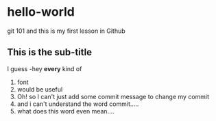 # hello-world
git 101 and this is my first lesson in Github
## This is the sub-title
I guess
-hey
**every** kind of
1. font 
2. would be useful
3. Oh! so I can't just add some commit message to change my commit
4. and i can't understand the word commit.....
5. what does this word even mean....
